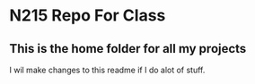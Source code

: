 # N215 Repo For Class

## This is the home folder for all my projects

I wil make changes to this readme if I do alot of stuff.

